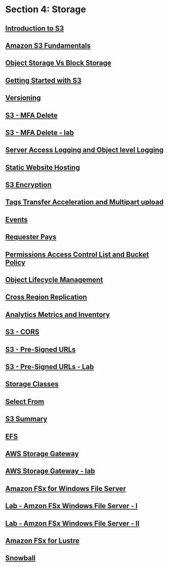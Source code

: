 # Section 4: Storage


## [Introduction to S3]()


## [Amazon S3 Fundamentals]()


## [Object Storage Vs Block Storage]()


## [Getting Started with S3]()


## [Versioning]()


## [S3 - MFA Delete]()


## [S3 - MFA Delete - lab]()


## [Server Access Logging and Object level Logging]()


## [Static Website Hosting]()


## [S3 Encryption]()


## [Tags Transfer Acceleration and Multipart upload]()


## [Events]()


## [Requester Pays]()


## [Permissions Access Control List and Bucket Policy]()


## [Object Lifecycle Management]()


## [Cross Region Replication]()


## [Analytics Metrics and Inventory]()


## [S3 - CORS]()


## [S3 - Pre-Signed URLs]()


## [S3 - Pre-Signed URLs - Lab]()


## [Storage Classes]()


## [Select From]()


## [S3 Summary]()


## [EFS]()


## [AWS Storage Gateway]()


## [AWS Storage Gateway - lab]()


## [Amazon FSx for Windows File Server]()


## [Lab - Amzon FSx Windows File Server - I]()


## [Lab - Amzon FSx Windows File Server - II]()


## [Amazon FSx for Lustre]()


## [Snowball]()


